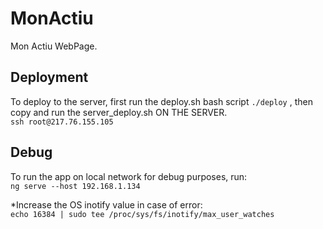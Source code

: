 # MonActiu

Mon Actiu WebPage.  

## Deployment
To deploy to the server, first run the deploy.sh bash script `./deploy` , then copy and run the server_deploy.sh ON THE SERVER.  
`ssh root@217.76.155.105`

## Debug
To run the app on local network for debug purposes, run:  
`ng serve --host 192.168.1.134`  

*Increase the OS inotify value in case of error:  
`echo 16384 | sudo tee /proc/sys/fs/inotify/max_user_watches`

